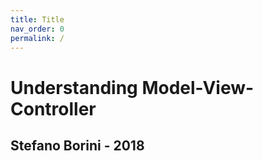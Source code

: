 ```yaml
---
title: Title
nav_order: 0
permalink: /
---
```


# Understanding Model-View-Controller

## Stefano Borini - 2018

